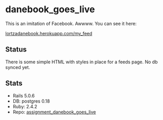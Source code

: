 danebook_goes_live
==================

This is an imitation of Facebook. Awwww. You can see it here:

[lortzadanebook.herokuapp.com/my_feed](https://lortzadanebook.herokuapp.com/my_feed)

## Status

There is some simple HTML with styles in place for a feeds page. No db synced yet.

## Stats
- Rails 5.0.6
- DB: postgres 0.18
- Ruby: 2.4.2
- Repo: [assignment_danebook_goes_live](https://github.com/lortza/assignment_danebook_goes_live)
